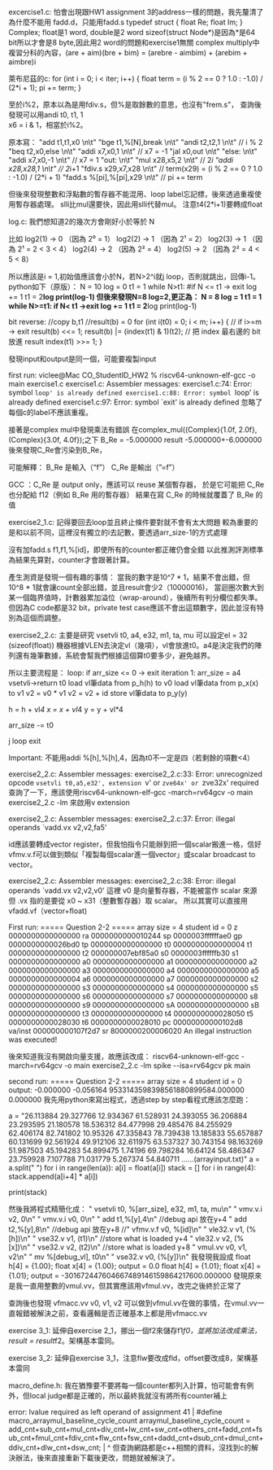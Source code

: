 excercise1.c:
怕會出現跟HW1 assignment 3的address一樣的問題，我先釐清了為什麼不能用 fadd.d，只能用fadd.s
typedef struct {
    float Re;
    float Im;
} Complex;
float是1 word, double是2 word
sizeof(struct Node*)是因為*是64 bit所以才會是8 byte,因此用2 word的問題和exercise1無關
complex multiply中複習分科的內容，(are + aim)(bre + bim) = (arebre - aimbim) + (arebim + aimbre)i

萊布尼茲的c:
for (int i = 0; i < iter; i++) {
    float term = (i % 2 == 0 ? 1.0 : -1.0) / (2*i + 1);
    pi += term;
}

至於i%2，原本以為是用fdiv.s，但%是取餘數的意思，也沒有"frem.s"，
查詢後發現可以用andi t0, t1, 1   
x6 = i & 1，相當於i%2。

原本寫：
"add t1,t1,x0           \n\t"
"bge t1,%[N],break      \n\t"
"andi t2,t2,1           \n\t" // i % 2
"beq t2,x0,else         \n\t"
"addi x7,x0,1           \n\t" // x7 = -1
"jal x0,out             \n\t"
"else:                  \n\t"
"addi x7,x0,-1          \n\t" // x7 = 1
"out:                   \n\t"
"mul x28,x5,2           \n\t" // 2*i
"addi x28,x28,1         \n\t" // 2*i+1
"fdiv.s x29,x7,x28      \n\t" // term(x29) = (i % 2 == 0 ? 1.0 : -1.0) / (2*i + 1)
"fadd.s %[pi],%[pi],x29 \n\t" // pi += term

但後來發現整數和浮點數的暫存器不能混用、loop label忘記標，後來透過重複使用暫存器處理。
slli比mul還要快，因此用slli代替mul。
注意t4(2*i+1)要轉成float

log.c:
我們想知道2的幾次方會剛好小於等於 N

比如
log2(1) → 0 （因為 2⁰ = 1）
log2(2) → 1 （因為 2¹ = 2）
log2(3) → 1 （因為 2¹ = 2 < 3 < 4）
log2(4) → 2 （因為 2² = 4）
log2(5) → 2 （因為 2² = 4 < 5 < 8）

所以應該是i = 1,初始值應該會小於N，若N>2^i就j loop，否則就跳出，回傳i-1。
python如下（原版）：
N = 10
log = 0
t1 = 1
while N>t1: #if N <= t1 -> exit
    log += 1
    t1 = 2**log
print(log-1)
但後來發現N=8 log=2,更正為：
N = 8
log = 1
t1 = 1
while N>=t1: if N< t1 ->exit
    log += 1
    t1 = 2**log
print(log-1)

bit reverse:
//copy b,t1
//result(b) = 0
for (int i(t0) = 0; i < m; i++) { // if i>=m -> exit
    result(b) <<= 1;
    result(b) |= (index(t1) & 1)(t2);  // 把 index 最右邊的 bit 放進 result
    index(t1) >>= 1;
}

發現input和output是同一個，可能要複製input

first run:
viclee@Mac CO_StudentID_HW2 % riscv64-unknown-elf-gcc -o main exercise1.c
exercise1.c: Assembler messages:
exercise1.c:74: Error: symbol `loop' is already defined
exercise1.c:88: Error: symbol `loop' is already defined
exercise1.c:97: Error: symbol `exit' is already defined
忽略了每個c的label不應該重複。

接著是complex mul中發現乘法有錯誤
在complex_mul((Complex){1.0f, 2.0f},(Complex){3.0f, 4.0f});之下
B_Re = -5.000000
result -5.000000+-6.000000  
後來發現C_Re會污染到B_Re，

可能解釋：
B_Re 是輸入（“f”）
C_Re 是輸出（”=f”）

GCC ：C_Re 是 output only，應該可以 reuse 某個暫存器，
於是它可能把 C_Re 也分配給 f12（例如 B_Re 用的暫存器）
結果在寫 C_Re 的時候就覆蓋了 B_Re 的值  

exercise2_1.c:
記得要回去loop並且終止條件要對就不會有太大問題
較為重要的是和以前不同，這裡沒有獨立的i去記數，要透過arr_size-1的方式處理

沒有加fadd.s f1,f1,%[id]，即使所有的counter都正確仍會全錯
以此推測評測標準為結果先算對，counter才會跟著計算。

產生測資是發現一個有趣的事情：
當我的數字是10^7 * 1，結果不會出錯，但10^8 * 1就會讓count全部出錯，並且result會少2（10000016)，
當迴圈次數大到某一個臨界值時，計數器累加溢位（wrap-around），後續所有判分欄位都失準。
但因為C code都是32 bit，private test case應該不會出這類數字，因此並沒有特別為這個而調整。

exercise2_2.c:
主要是研究 vsetvli t0, a4, e32, m1, ta, mu
可以設定el = 32 (sizeof(float)) 機器根據VLEN去決定vl（幾項），vl會放進t0。a4是決定我們的陣列還有幾筆數據，系統會幫我們根據這個算t0要多少，避免越界。

所以主要流程是：
loop:
if arr_size <= 0 -> exit
iteration 1: arr_size = a4
vsetvli->return t0
load vl筆data from p_h(h) to v0
load vl筆data from p_x(x) to v1
v2 = v0 * v1
v2 = v2 + id
store vl筆data to p_y(y)

h = h + vl*4
x = x + vl*4
y = y + vl*4

arr_size -= t0

j loop
exit

Important: 不能用addi %[h],%[h],4，因為t0不一定是四（若剩餘的項數<4）

exercise2_2.c: Assembler messages:
exercise2_2.c:33: Error: unrecognized opcode `vsetvli t0,a5,e32', extension `v' or `zve64x' or `zve32x' required
查詢了一下，應該使用riscv64-unknown-elf-gcc -march=rv64gcv -o main exercise2_2.c -lm 來啟用v extension

exercise2_2.c: Assembler messages:
exercise2_2.c:37: Error: illegal operands `vadd.vx v2,v2,fa5'

id應該要轉成vector register，但我怕指令只能辦到把一個scalar搬進一格，信好vfmv.v.f可以做到類似「複製每個scalar進一個vector」或scalar broadcast to vector。

exercise2_2.c: Assembler messages:
exercise2_2.c:38: Error: illegal operands `vadd.vx v2,v2,v0'
這裡 v0 是向量暫存器，不能被當作 scalar 來源
但 .vx 指的是要從 x0 ~ x31（整數暫存器）取 scalar。
所以其實可以直接用vfadd.vf（vector+float)

First run:
===== Question 2-2 =====
array size = 4
student id = 0
z  0000000000000000 ra 0000000000010244 sp 0000003ffffffae0 gp 0000000000026bd0
tp 0000000000000000 t0 0000000000000004 t1 0000000000000000 t2 000000007ebf85a0
s0 0000003ffffffb30 s1 0000000000000000 a0 0000000000000000 a1 0000000000000000
a2 0000000000000000 a3 0000000000000000 a4 0000000000000000 a5 0000000000000004
a6 0000000000000000 a7 0000000000000000 s2 0000000000000000 s3 0000000000000000
s4 0000000000000000 s5 0000000000000000 s6 0000000000000000 s7 0000000000000000
s8 0000000000000000 s9 0000000000000000 sA 0000000000000000 sB 0000000000000000
t3 0000000000000000 t4 0000000000028050 t5 0000000000028030 t6 0000000000028010
pc 00000000000102d8 va/inst 000000000107f2d7 sr 8000000200006020
An illegal instruction was executed!

後來知道我沒有開啟向量支援，故應該改成：
riscv64-unknown-elf-gcc -march=rv64gcv -o main exercise2_2.c -lm
spike --isa=rv64gcv pk main

second run:
===== Question 2-2 =====
array size = 4
student id = 0
output:  -0.000000  -0.056164  9533143598398561880899584.000000  0.000000
我先用python來寫出程式，透過step by step看程式應該怎麼跑：

a = "26.113884 29.327766 12.934367 61.528931 24.393055 36.206884 23.293595 21.180578 18.536312 84.477998 29.485476 84.255929 62.406174 82.741802 10.95326 47.335843 78.739438 13.185833 55.657887 60.131699 92.561924 49.912106 32.611975 63.537327 30.743154 98.163269 51.987503 45.194283 54.899475 1.74196 69.798284 16.64124 58.486347 23.759928 7.107788 71.031779 5.267374 54.840711 ......(arrayinput.txt)"
a = a.split(" ")
for i in range(len(a)):
    a[i] = float(a[i])
stack = []
for i in range(4):
    stack.append(a[i+4] * a[i])
    
print(stack)

然後我將程式精簡化成：
"    vsetvli t0, %[arr_size], e32, m1, ta, mu\n"
"    vmv.v.i v2, 0\n"
"    vmv.v.i v0, 0\n"
"    add t1,%[y],4\n" //debug api 放在y+4
"    add t2,%[y],8\n" //debug api 放在y+8
//"    vfmv.v.f v0, %[id]\n"
"    vle32.v v1, (%[h])\n"
"    vse32.v v1, (t1)\n" //store what is loaded y+4
"    vle32.v v2, (%[x])\n"
"    vse32.v v2, (t2)\n" //store what is loaded y+8
"    vmul.vv v0, v1, v2\n"
"    mv %[debug_vl], t0\n"
"    vse32.v v0, (%[y])\n"
我發現我設成
float h[4] = {1.00};
float x[4] = {1.00};
output = 0.0
float h[4] = {1.01};
float x[4] = {1.01};
output =  -301672447604667489146159864217600.000000
發現原來是我一直用整數的vmul.vv，但其實應該用vfmul.vv，改完之後終於正常了

查詢後也發現 vfmacc.vv v0, v1, v2 可以做到vfmul.vv在做的事情，在vmul.vv一直報錯被解決之前，查看邏輯是否正確基本上都是用vfmacc.vv

exercise 3_1:
延伸自exercise 2_1，挪出一個f2來儲存f1*f0，並將加法改成乘法，result = result*f2。架構基本雷同。

exercise 3_2:
延伸自exercise 3_1，注意flw要改成fld，offset要改成8，架構基本雷同

macro_define.h:
我在猶豫要不要將每一個counter都列入計算，怕可能會有例外，但local judge都是正確的，所以最終我就沒有將所有counter補上

error: lvalue required as left operand of assignment
   41 | #define macro_arraymul_baseline_cycle_count arraymul_baseline_cycle_count = add_cnt+sub_cnt+mul_cnt+div_cnt+lw_cnt+sw_cnt+others_cnt+fadd_cnt+fsub_cnt+fmul_cnt+fdiv_cnt+flw_cnt+fsw_cnt+dadd_cnt+dsub_cnt+dmul_cnt+ddiv_cnt+dlw_cnt+dsw_cnt;
      |                                                                           ^
但查詢網路都是c++相關的資料，沒找到c的解決辦法，後來直接重新下載後更改，問題就被解決了。